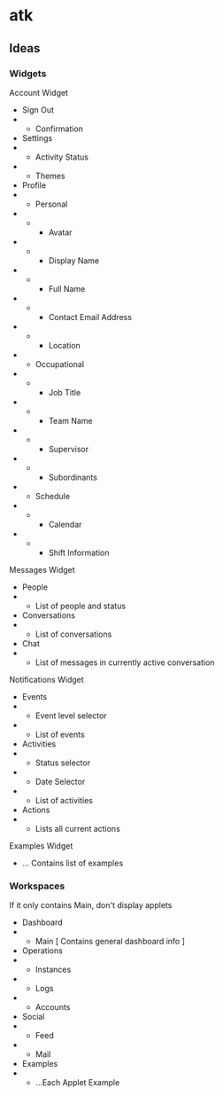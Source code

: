 # atk

## Ideas

### Widgets
Account Widget
 - Sign Out
 - - Confirmation
 - Settings
 - - Activity Status
 - - Themes
 - Profile
 - - Personal
 - - - Avatar
 - - - Display Name
 - - - Full Name
 - - - Contact Email Address
 - - - Location
 - - Occupational
 - - - Job Title
 - - - Team Name
 - - - Supervisor
 - - - Subordinants
 - - Schedule
 - - - Calendar
 - - - Shift Information

Messages Widget
 - People
 - - List of people and status
 - Conversations
 - - List of conversations
 - Chat
 - - List of messages in currently active conversation

Notifications Widget
 - Events
 - - Event level selector
 - - List of events
 - Activities
 - - Status selector
 - - Date Selector
 - - List of activities
 - Actions
 - - Lists all current actions

 Examples Widget
 - ... Contains list of examples

### Workspaces

If it only contains Main, don't display applets

 - Dashboard
 - - Main [ Contains general dashboard info ] 
 - Operations
 - - Instances
 - - Logs
 - - Accounts
 - Social
 - - Feed
 - - Mail
 - Examples
 - - ...Each Applet Example